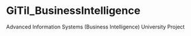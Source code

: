# GiTil_BusinessIntelligence
Advanced Information Systems (Business Intelligence) University Project

